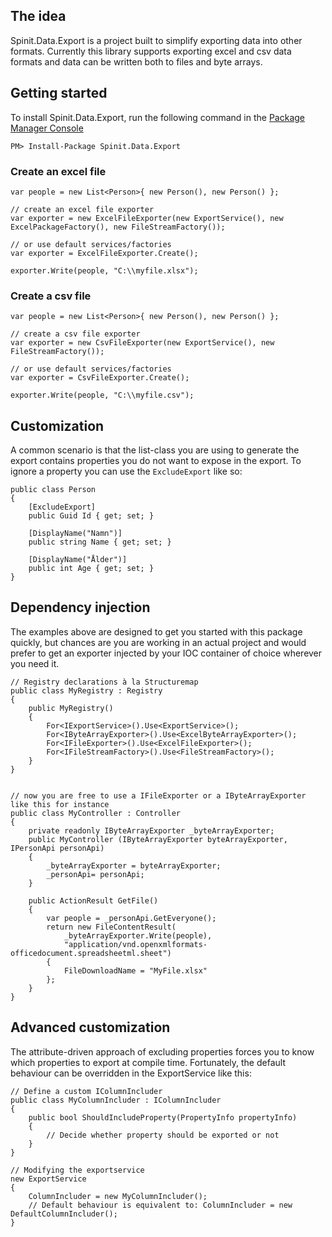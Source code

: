 ## The idea

Spinit.Data.Export is a project built to simplify exporting data into other formats. Currently this library supports exporting excel and csv data formats and data can be written both to files and byte arrays.

## Getting started

To install Spinit.Data.Export, run the following command in the [Package Manager Console](http://docs.nuget.org/docs/start-here/using-the-package-manager-console)

<div class="nuget-badge">
        <p><code>PM&gt; Install-Package Spinit.Data.Export</code></p>
</div>

### Create an excel file

    var people = new List<Person>{ new Person(), new Person() };

    // create an excel file exporter
    var exporter = new ExcelFileExporter(new ExportService(), new ExcelPackageFactory(), new FileStreamFactory());

    // or use default services/factories
    var exporter = ExcelFileExporter.Create();

    exporter.Write(people, "C:\\myfile.xlsx");

### Create a csv file

    var people = new List<Person>{ new Person(), new Person() };

    // create a csv file exporter
    var exporter = new CsvFileExporter(new ExportService(), new FileStreamFactory());

    // or use default services/factories
    var exporter = CsvFileExporter.Create();

    exporter.Write(people, "C:\\myfile.csv");

## Customization

A common scenario is that the list-class you are using to generate the export contains properties you do not want to expose in the export. To ignore a property you can use the `ExcludeExport` like so:

    public class Person
    {
        [ExcludeExport]
        public Guid Id { get; set; }

        [DisplayName("Namn")]
        public string Name { get; set; }

        [DisplayName("Ålder")]
        public int Age { get; set; }
    }

## Dependency injection

The examples above are designed to get you started with this package quickly, but chances are you are working in an actual project and would prefer to get an exporter injected by your IOC container of choice wherever you need it.

    // Registry declarations à la Structuremap
    public class MyRegistry : Registry
    {
        public MyRegistry()
        {
            For<IExportService>().Use<ExportService>();
            For<IByteArrayExporter>().Use<ExcelByteArrayExporter>();
            For<IFileExporter>().Use<ExcelFileExporter>();
            For<IFileStreamFactory>().Use<FileStreamFactory>();
        }
    }


    // now you are free to use a IFileExporter or a IByteArrayExporter like this for instance
    public class MyController : Controller
    {
        private readonly IByteArrayExporter _byteArrayExporter;
        public MyController (IByteArrayExporter byteArrayExporter, IPersonApi personApi)
        {
            _byteArrayExporter = byteArrayExporter;
            _personApi= personApi;
        }

        public ActionResult GetFile()
        {
            var people = _personApi.GetEveryone();
            return new FileContentResult(
                _byteArrayExporter.Write(people),
                "application/vnd.openxmlformats-officedocument.spreadsheetml.sheet")
            {
                FileDownloadName = "MyFile.xlsx"
            };
        }
    }

## Advanced customization

The attribute-driven approach of excluding properties forces you to know which properties to export at compile time. Fortunately, the default behaviour can be overridden in the ExportService like this:

    // Define a custom IColumnIncluder
    public class MyColumnIncluder : IColumnIncluder
    {
        public bool ShouldIncludeProperty(PropertyInfo propertyInfo)
        {
            // Decide whether property should be exported or not
        }
    }

    // Modifying the exportservice
    new ExportService
    {
        ColumnIncluder = new MyColumnIncluder();
        // Default behaviour is equivalent to: ColumnIncluder = new DefaultColumnIncluder();
    }
